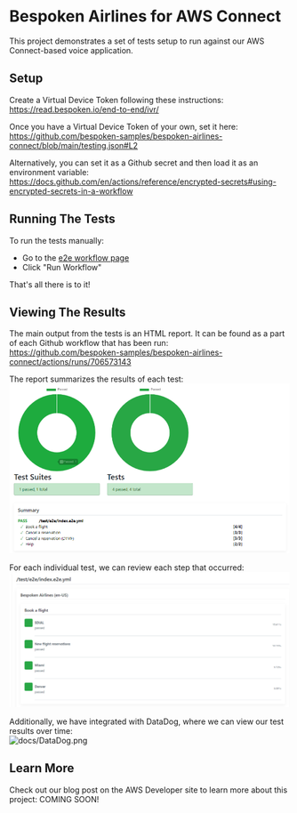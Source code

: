 # Bespoken Airlines for AWS Connect
This project demonstrates a set of tests setup to run against our AWS Connect-based voice application.

## Setup
Create a Virtual Device Token following these instructions:  
https://read.bespoken.io/end-to-end/ivr/

Once you have a Virtual Device Token of your own, set it here:  
https://github.com/bespoken-samples/bespoken-airlines-connect/blob/main/testing.json#L2

Alternatively, you can set it as a Github secret and then load it as an environment variable:  
https://docs.github.com/en/actions/reference/encrypted-secrets#using-encrypted-secrets-in-a-workflow

## Running The Tests
To run the tests manually:
* Go to the [e2e workflow page](https://github.com/bespoken-samples/bespoken-airlines-connect/actions/workflows/e2e.yml)
* Click "Run Workflow"

That's all there is to it!

## Viewing The Results
The main output from the tests is an HTML report. It can be found as a part of each Github workflow that has been run:  
https://github.com/bespoken-samples/bespoken-airlines-connect/actions/runs/706573143

The report summarizes the results of each test:
![docs/TestResultsSummary.png](TestResultsSummary.png)
 
For each individual test, we can review each step that occurred:
![docs/TestResultsDetail.png](TestResultsDetail.png)

Additionally, we have integrated with DataDog, where we can view our test results over time:  
![docs/DataDog.png](DataDog.png)

## Learn More
Check out our blog post on the AWS Developer site to learn more about this project:
COMING SOON!
